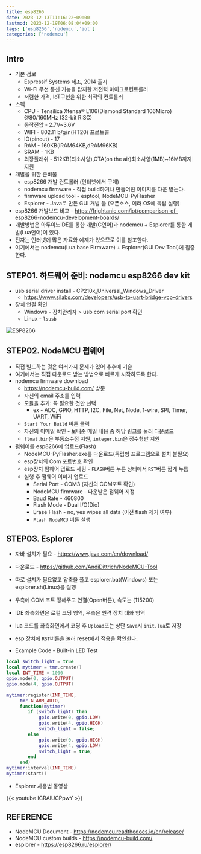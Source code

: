 ```yaml
---
title: esp8266
date: 2023-12-13T11:16:22+09:00
lastmod: 2023-12-19T06:08:04+09:00
tags: ['esp8266','nodemcu','iot']
categories: ['nodemcu']
---
```


## Intro
* 기본 정보
    * Espressif Systems 제조, 2014 출시
    * Wi-Fi 무선 통신 기능을 탑재한 저전력 마이크로컨트롤러
    * 저렴한 가격, IoT구현을 위한 최적의 컨트롤러
* 스펙
    * CPU - Tensilica Xtensa® L106(Diamond Standard 106Micro) @80/160MHz (32-bit RISC)
    * 동작전압 - 2.7V~3.6V
    * WIFI - 802.11 b/g/n(HT20) 프로토콜
    * IO(pinout) - 17
    * RAM - 160KB(iRAM64KB,dRAM96KB)
    * SRAM - 1KB
    * 외장플래쉬 - 512KB(최소사양),OTA(on the air)최소사양(1MB)~16MB까지 지원
* 개발을 위한 준비물
    * esp8266 개발 컨트롤러 (인터넷에서 구매)
    * nodemcu firmware - 직접 build하거나 만들어진 이미지를 다운 받는다.
    * firmware upload tool - esptool, NodeMCU-PyFlasher
    * Esplorer - Java로 만든 GUI 개발 툴 (오픈소스, 여러 OS에 독립 실행)
* esp8266 개발보드 비교 - <https://frightanic.com/iot/comparison-of-esp8266-nodemcu-development-boards/>
* 개발방법은 아두이노IDE를 통한 개발(C언어)과 nodemcu + Esplorer를 통한 개발(Lua언어)이 있다.
* 전자는 인터넷에 많은 자료와 예제가 있으므로 이를 참조한다.
* 여기에서는 nodemcu(Lua base Firmware) + Esplorer(GUI Dev Tool)에 집중한다.

## STEP01. 하드웨어 준비: nodemcu esp8266 dev kit

* usb serial driver install - CP210x_Universal_Windows_Driver
    * <https://www.silabs.com/developers/usb-to-uart-bridge-vcp-drivers>
* 장치 연결 확인
    * Windows - 장치관리자 > usb com serial port 확인
    * Linux - `lsusb`

![ESP8266](https://makeradvisor.com/wp-content/uploads/2020/05/ESP8266-NodeMCU-kit-12-E-pinout-gpio-pin.png)

## STEP02. NodeMCU 펌웨어

* 직접 빌드하는 것은 여러가지 문제가 있어 추후에 기술
* 여기에서는 직접 다운로드 받는 방법으로 빠르게 시작하도록 한다.
* nodemcu firmware download
    * <https://nodemcu-build.com/> 방문
    * 자신의 email 주소를 입력
    * 모듈을 추가: 꼭 필요한 것만 선택
        * ex - ADC, GPIO, HTTP, I2C, File, Net, Node, 1-wire, SPI, Timer, UART, WiFi
    * `Start Your Build` 버튼 클릭
    * 자신의 이메일 확인 - 보내준 메일 내용 중 해당 링크를 눌러 다운로드
    * `float.bin`은 부동소수점 지원, `integer.bin`은 정수형만 지원
* 펌웨어를 esp8266에 업로드(Flash)
    * NodeMCU-PyFlasher.exe를 다운로드(독립형 프로그램으로 설치 불필요)
    * esp장치의 Com 포트번호 확인
    * esp장치 펌웨어 업로드 세팅 - `FLASH`버튼 누른 상태에서 `RST`버튼 짧게 누름
    * 실행 후 펌웨어 이미지 업로드
        * Serial Port - COM3 (자신의 COM포트 확인)
        * NodeMCU firmware - 다운받은 펌웨어 지정
        * Baud Rate - 460800
        * Flash Mode - Dual I/O(Dio)
        * Erase Flash - no, yes wipes all data (이전 flash 제거 여부)
        * `Flash NodeMCU` 버튼 실행

## STEP03. Esplorer

* 자바 설치가 필요 - <https://www.java.com/en/download/>
* 다운로드 -  <https://github.com/AndiDittrich/NodeMCU-Tool>
* 따로 설치가 필요없고 압축을 풀고 esplorer.bat(Windows) 또는 esplorer.sh(Linux)를 실행
* 우측에 COM 포트 정해주고 연결(Open버튼), 속도는 (115200)
* IDE 좌측화면은 로컬 코딩 영역, 우측은 원격 장치 대화 영역
* lua 코드를 좌측화면에서 코딩 후 `Upload`또는 상단 `Save`시 `init.lua`로 저장
* esp 장치에 `RST`버튼을 눌러 reset해서 적용을 확인한다.

* Example Code - Built-in LED Test
```lua
local switch_light = true
local mytimer = tmr.create()
local INT_TIME = 1000
gpio.mode(0, gpio.OUTPUT)
gpio.mode(4, gpio.OUTPUT)

mytimer:register(INT_TIME,
     tmr.ALARM_AUTO, 
     function(mytimer)
        if (switch_light) then
            gpio.write(0, gpio.LOW)
            gpio.write(4, gpio.HIGH)
            switch_light = false;
        else
            gpio.write(0, gpio.HIGH)
            gpio.write(4, gpio.LOW)
            switch_light = true;
        end
     end)
mytimer:interval(INT_TIME)
mytimer:start()
```
* Esplorer 사용법 동영상

{{< youtube ICRAlUCPpwY >}}

## REFERENCE
* NodeMCU Document - <https://nodemcu.readthedocs.io/en/release/>
* NodeMCU custom builds - <https://nodemcu-build.com/>
* esplorer - <https://esp8266.ru/esplorer/>
